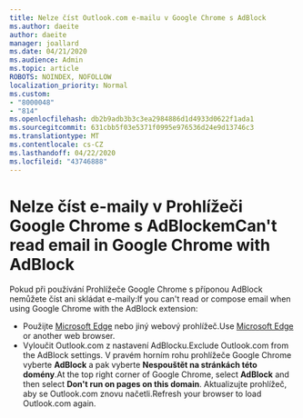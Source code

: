 ```yaml
---
title: Nelze číst Outlook.com e-mailu v Google Chrome s AdBlock
ms.author: daeite
author: daeite
manager: joallard
ms.date: 04/21/2020
ms.audience: Admin
ms.topic: article
ROBOTS: NOINDEX, NOFOLLOW
localization_priority: Normal
ms.custom:
- "8000048"
- "814"
ms.openlocfilehash: db2b9adb3b3c3ea2984886d1d4933d0622f1ada1
ms.sourcegitcommit: 631cbb5f03e5371f0995e976536d24e9d13746c3
ms.translationtype: MT
ms.contentlocale: cs-CZ
ms.lasthandoff: 04/22/2020
ms.locfileid: "43746888"
---
```

# <a name="cant-read-email-in-google-chrome-with-adblock"></a><span data-ttu-id="3e697-102">Nelze číst e-maily v Prohlížeči Google Chrome s AdBlockem</span><span class="sxs-lookup"><span data-stu-id="3e697-102">Can't read email in Google Chrome with AdBlock</span></span>

<span data-ttu-id="3e697-103">Pokud při používání Prohlížeče Google Chrome s příponou AdBlock nemůžete číst ani skládat e-maily:</span><span class="sxs-lookup"><span data-stu-id="3e697-103">If you can't read or compose email when using Google Chrome with the AdBlock extension:</span></span>

- <span data-ttu-id="3e697-104">Použijte [Microsoft Edge](https://go.microsoft.com/fwlink/p/?linkid=2001503&amp;clcid=0x409) nebo jiný webový prohlížeč.</span><span class="sxs-lookup"><span data-stu-id="3e697-104">Use [Microsoft Edge](https://go.microsoft.com/fwlink/p/?linkid=2001503&amp;clcid=0x409) or another web browser.</span></span>
- <span data-ttu-id="3e697-105">Vyloučit Outlook.com z nastavení AdBlocku.</span><span class="sxs-lookup"><span data-stu-id="3e697-105">Exclude Outlook.com from the AdBlock settings.</span></span> <span data-ttu-id="3e697-106">V pravém horním rohu prohlížeče Google Chrome vyberte **AdBlock** a pak vyberte **Nespouštět na stránkách této domény**.</span><span class="sxs-lookup"><span data-stu-id="3e697-106">At the top right corner of Google Chrome, select **AdBlock** and then select **Don't run on pages on this domain**.</span></span> <span data-ttu-id="3e697-107">Aktualizujte prohlížeč, aby se Outlook.com znovu načetli.</span><span class="sxs-lookup"><span data-stu-id="3e697-107">Refresh your browser to load Outlook.com again.</span></span>